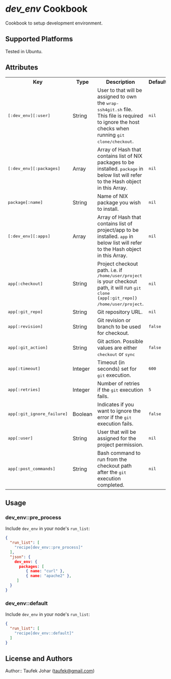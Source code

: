 # *dev_env* Cookbook

Cookbook to setup development environment.

## Supported Platforms

Tested in Ubuntu.

## Attributes

<table>
  <tr>
    <th>Key</th>
    <th>Type</th>
    <th>Description</th>
    <th>Default</th>
  </tr>
  <tr>
    <td><tt>[:dev_env][:user]</tt></td>
    <td>String</td>
    <td>User to that will be assigned to own the <tt>wrap-ssh4git.sh</tt> file. This file is required to ignore the host checks when running <tt>git clone/checkout</tt>.</td>
    <td><tt>nil</tt></td>
  </tr>
  <tr>
    <td><tt>[:dev_env][:packages]</tt></td>
    <td>Array</td>
    <td>Array of Hash that contains list of NIX packages to be installed. <tt>package</tt> in below list will refer to the Hash object in this Array.</td>
    <td><tt>nil</tt></td>
  </tr>
  <tr>
    <td><tt>package[:name]</tt></td>
    <td>String</td>
    <td>Name of NIX package you wish to install.</td>
    <td><tt>nil</tt></td>
  </tr>
  <tr>
    <td><tt>[:dev_env][:apps]</tt></td>
    <td>Array</td>
    <td>Array of Hash that contains list of project/app to be installed. <tt>app</tt> in below list will refer to the Hash object in this Array.</td>
    <td><tt>nil</tt></td>
  </tr>
  <tr>
    <td><tt>app[:checkout]</tt></td>
    <td>String</td>
    <td>Project checkout path. i.e. if <tt>/home/user/project</tt> is your checkout path, it will run <tt>git clone {app[:git_repo]} /home/user/project</tt>.</td>
    <td><tt>nil</tt></td>
  </tr> 
  <tr>
    <td><tt>app[:git_repo]</tt></td>
    <td>String</td>
    <td>Git repository URL.</td>
    <td><tt>nil</tt></td>
  </tr>  
  <tr>
    <td><tt>app[:revision]</tt></td>
    <td>String</td>
    <td>Git revision or branch to be used for checkout.</td>
    <td><tt>false</tt></td>
  </tr>
  <tr>
    <td><tt>app[:git_action]</tt></td>
    <td>String</td>
    <td>Git action. Possible values are either <tt>checkout</tt> or <tt>sync</tt></td>
    <td><tt>false</tt></td>
  </tr>
  <tr>
    <td><tt>app[:timeout]</tt></td>
    <td>Integer</td>
    <td>Timeout (in seconds) set for <tt>git</tt> execution.</td>
    <td><tt>600</tt></td>
  </tr>
  <tr>
    <td><tt>app[:retries]</tt></td>
    <td>Integer</td>
    <td>Number of retries if the <tt>git</tt> execution fails.</td>
    <td><tt>5</tt></td>
  </tr>
  <tr>
    <td><tt>app[:git_ignore_failure]</tt></td>
    <td>Boolean</td>
    <td>Indicates if you want to ignore the error if the <tt>git</tt> execution fails.</td>
    <td><tt>false</tt></td>
  </tr>
  <tr>
    <td><tt>app[:user]</tt></td>
    <td>String</td>
    <td>User that will be assigned for the project permission.</td>
    <td><tt>nil</tt></td>
  </tr>
  <tr>
    <td><tt>app[:post_commands]</tt></td>
    <td>String</td>
    <td>Bash command to run from the checkout path after the <tt>git</tt> execution completed.</td>
    <td><tt>nil</tt></td>
  </tr>
</table>

## Usage

### dev\_env::pre_process

Include `dev_env` in your node's `run_list`:

```json
{
  "run_list": [
    "recipe[dev_env::pre_process]"
  ],
  "json": {
    dev_env: {
      packages: [
         { name: "curl" },
         { name: "apache2" },
     ]
  }
}
```

### dev_env::default

Include `dev_env` in your node's `run_list`:

```json
{
  "run_list": [
    "recipe[dev_env::default]"
  ]
}
```

## License and Authors

Author:: Taufek Johar (<taufek@gmail.com>)
